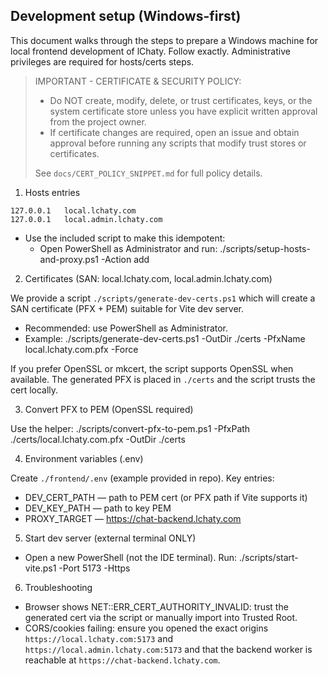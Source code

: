 ## Development setup (Windows-first)

This document walks through the steps to prepare a Windows machine for local frontend development of lChaty. Follow exactly. Administrative privileges are required for hosts/certs steps.

> IMPORTANT - CERTIFICATE & SECURITY POLICY:
>
> - Do NOT create, modify, delete, or trust certificates, keys, or the system certificate store unless you have explicit written approval from the project owner.
> - If certificate changes are required, open an issue and obtain approval before running any scripts that modify trust stores or certificates.
>
> See `docs/CERT_POLICY_SNIPPET.md` for full policy details.

1) Hosts entries

```
127.0.0.1   local.lchaty.com
127.0.0.1   local.admin.lchaty.com
```
- Use the included script to make this idempotent:
  - Open PowerShell as Administrator and run:
    ./scripts/setup-hosts-and-proxy.ps1 -Action add

2) Certificates (SAN: local.lchaty.com, local.admin.lchaty.com)

We provide a script `./scripts/generate-dev-certs.ps1` which will create a SAN certificate (PFX + PEM) suitable for Vite dev server.

- Recommended: use PowerShell as Administrator.
- Example:
  ./scripts/generate-dev-certs.ps1 -OutDir ./certs -PfxName local.lchaty.com.pfx -Force

If you prefer OpenSSL or mkcert, the script supports OpenSSL when available. The generated PFX is placed in `./certs` and the script trusts the cert locally.

3) Convert PFX to PEM (OpenSSL required)

Use the helper:
  ./scripts/convert-pfx-to-pem.ps1 -PfxPath ./certs/local.lchaty.com.pfx -OutDir ./certs

4) Environment variables (.env)

Create `./frontend/.env` (example provided in repo). Key entries:

- DEV_CERT_PATH — path to PEM cert (or PFX path if Vite supports it)
- DEV_KEY_PATH — path to key PEM
- PROXY_TARGET — https://chat-backend.lchaty.com

5) Start dev server (external terminal ONLY)

- Open a new PowerShell (not the IDE terminal). Run:
  ./scripts/start-vite.ps1 -Port 5173 -Https

6) Troubleshooting

- Browser shows NET::ERR_CERT_AUTHORITY_INVALID: trust the generated cert via the script or manually import into Trusted Root.
- CORS/cookies failing: ensure you opened the exact origins `https://local.lchaty.com:5173` and `https://local.admin.lchaty.com:5173` and that the backend worker is reachable at `https://chat-backend.lchaty.com`.
